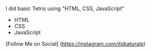 I did basic Tetris using "HTML, CSS, JavaScript"

* HTML
* CSS
* JavaScript

[Follow Me on Social] (https://instagram.com/itsbaturalp)

